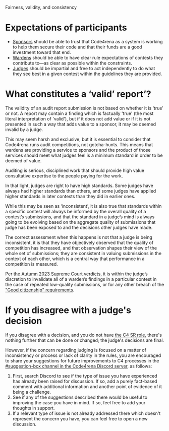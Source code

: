 
Fairness, validity, and consistency

# Expectations of participants

- [Sponsors](https://docs.code4rena.com/roles/sponsors/) should be able to trust that Code4rena as a system is working to help them secure their code and that their funds are a good investment toward that end.
- [Wardens](https://docs.code4rena.com/roles/wardens/) should be able to have clear rule expectations of contests they contribute to—as clear as possible within the constraints.
- [Judges](https://docs.code4rena.com/roles/judges/) should be impartial and free to act independently to do what they see best in a given contest within the guidelines they are provided.

# What constitutes a ‘valid’ report’?

The validity of an audit report submission is not based on whether it is ‘true’ or not. A report may contain a finding which is factually 'true' (the most literal interpretation of 'valid'), but if it does not add value or if it is not presented in such a way that adds value to a sponsor, it may be deemed invalid by a judge.

This may seem harsh and exclusive, but it is essential to consider that Code4rena runs audit competitions, not gotcha-hunts. This means that wardens are providing a service to sponsors and the product of those services should meet what judges feel is a minimum standard in order to be deemed of value.

Auditing is serious, disciplined work that should provide high value consultative expertise to the people paying for the work.

In that light, judges are right to have high standards. Some judges have always had higher standards than others, and some judges have applied higher standards in later contests than they did in earlier ones.

While this may be seen as ‘inconsistent’, it is also true that standards within a specific contest will always be informed by the overall quality of a contest’s submissions, and that the standard in a judge’s mind is always going to be evolving based on the aggregate quality of submissions that judge has been exposed to and the decisions other judges have made.

The correct assessment when this happens is not that a judge is being inconsistent, it is that they have objectively observed that the quality of competition has increased, and that observation shapes their view of the whole set of submissions; they are consistent in valuing submissions in the context of each other, which is a central way that performance in a competition is measured.

Per [the Autumn 2023 Supreme Court verdicts](https://docs.code4rena.com/awarding/judging-criteria/supreme-court-decisions-fall-2023), it is within the judge’s discretion to invalidate all of a warden’s findings in a particular contest in the case of repeated low-quality submissions, or for any other breach of the ["Good citizenship" requirements](https://docs.code4rena.com/roles/wardens/submission-guidelines#good-citizenship-is-a-requirement-for-compensation).

# If you disagree with a judge's decision

If you disagree with a decision, and you do not have [the C4 SR role](https://docs.code4rena.com/roles/certified-contributors/sr-backstage-wardens), there's nothing further that can be done or changed; the judge's decisions are final. 

However, if the concern regarding judging is focused on a matter of inconsistency or process or lack of clarity in the rules, you are encouraged to share your suggestions for future improvements to C4 processes in the [#suggestion-box channel in the Code4rena Discord server](https://discord.com/channels/810916927919620096/824698635815223316), as follows:

1. First, search Discord to see if the type of issue you have experienced has already been raised for discussion. If so, add a purely fact-based comment with additional information and another point of evidence of it being a challenge.
2. See if any of the suggestions described there would be useful to improving the case you have in mind. If so, feel free to add your thoughts in support.
3. If a relevant type of issue is not already addressed there which doesn't represent the concern you have, you can feel free to open a new discussion.
